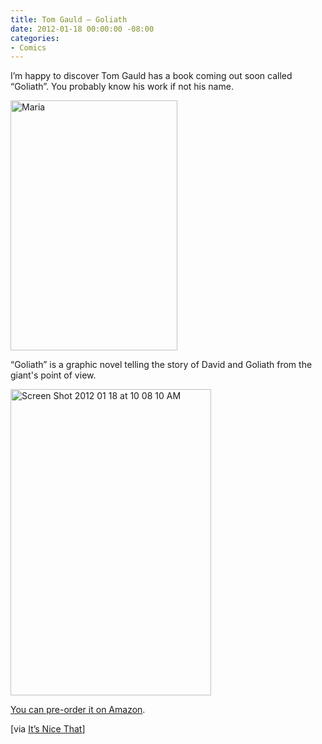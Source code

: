 ```yaml
---
title: Tom Gauld — Goliath
date: 2012-01-18 00:00:00 -08:00
categories:
- Comics
---
```


<p>I’m happy to discover Tom Gauld has a book coming out soon called “Goliath”. You probably know his work if not his name. </p>

<p><img src="http://torrez.typepad.com/.a/6a00d8341bfc1653ef016760bfee60970b-pi" alt="Maria" title="maria.jpeg" border="0" width="267" height="400" /></p>

<p>“Goliath” is a graphic novel telling the story of David and Goliath from the giant's point of view.</p>

<p><img src="http://torrez.typepad.com/.a/6a00d8341bfc1653ef0168e5c13b46970c-pi" alt="Screen Shot 2012 01 18 at 10 08 10 AM" title="Screen Shot 2012-01-18 at 10.08.10 AM.png" border="0" width="321" height="490" /></p>

<p><a href="http://www.amazon.com/gp/product/1770460659/ref=as_li_ss_tl?ie=UTF8&amp;tag=andretorrez-20&amp;linkCode=as2&amp;camp=1789&amp;creative=390957&amp;creativeASIN=1770460659">You can pre-order it on Amazon</a>.</p>

<p>[via <a href="http://www.itsnicethat.com/articles/tom-gauld-goliath">It’s Nice That</a>]</p>
